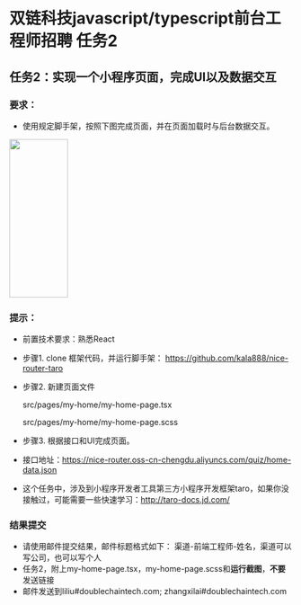 # 双链科技javascript/typescript前台工程师招聘  任务2


## 任务2：实现一个小程序页面，完成UI以及数据交互

### 要求：
* 使用规定脚手架，按照下图完成页面，并在页面加载时与后台数据交互。

<img width='104px' height='282px' src='https://nice-router.oss-cn-chengdu.aliyuncs.com/quiz/design.png'/>

### 提示：
*  前置技术要求：熟悉React
*  步骤1. clone 框架代码，并运行脚手架： https://github.com/kala888/nice-router-taro
*  步骤2. 新建页面文件

    src/pages/my-home/my-home-page.tsx
    
    src/pages/my-home/my-home-page.scss
    
*  步骤3. 根据接口和UI完成页面。
*  接口地址：https://nice-router.oss-cn-chengdu.aliyuncs.com/quiz/home-data.json
*  这个任务中，涉及到小程序开发者工具第三方小程序开发框架taro，如果你没接触过，可能需要一些快速学习：http://taro-docs.jd.com/

### 结果提交
*  请使用邮件提交结果，邮件标题格式如下：  渠道-前端工程师-姓名，渠道可以写公司，也可以写个人
*  任务2，附上my-home-page.tsx，my-home-page.scss和**运行截图**，**不要**发送链接
*  邮件发送到liliu#doublechaintech.com; zhangxilai#doublechaintech.com
